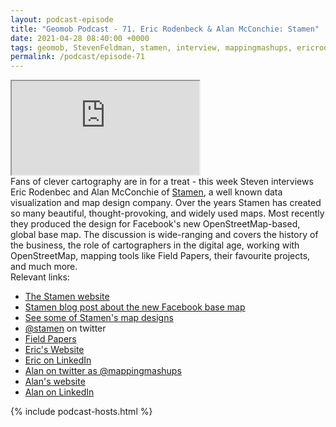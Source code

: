 ```yaml
--- 
layout: podcast-episode
title: "Geomob Podcast - 71. Eric Rodenbeck & Alan McConchie: Stamen"
date: 2021-04-28 08:40:00 +0000
tags: geomob, StevenFeldman, stamen, interview, mappingmashups, ericrodenbeck, fieldpapers
permalink: /podcast/episode-71
---
```


<iframe class="castos-iframe-player" src="https://5e2e9055a029d5-78101471.castos.com/player/430374"></iframe>

<div class="pt20">
Fans of clever cartography are in for a treat - this week Steven interviews
Eric Rodenbec and Alan McConchie of <a href="https://stamen.com/">Stamen</a>, a
well known data visualization and map design company. Over the years Stamen
has created so many beautiful, thought-provoking, and widely used maps.
Most recently they produced the design for Facebook's new OpenStreetMap-based,
global base map. The discussion is wide-ranging and covers the history of the
business, the role of cartographers in the digital age, working with
OpenStreetMap, mapping tools like Field Papers, their favourite projects,
and much more.
</div>

<div class="pt20">
  Relevant links:
  <ul>
    <li class="pt10"><a href="https://stamen.com">The Stamen website</a></li>
    <li class="pt10"><a href="https://stamen.com/work/facebooks-global-base-map/">Stamen blog post about the new Facebook base map</a></li>
    <li class="pt10"><a href="https://maps.stamen.com">See some of Stamen's map designs</a></li>
    <li class="pt10"><a href="https://twitter.com/stamen">@stamen</a> on twitter</li>
    <li class="pt10"><a href="http://fieldpapers.org/">Field Papers</a></li>
    <li class="pt10"><a href="https://about.me/ericrodenbeck">Eric's Website</a></li>
    <li class="pt10"><a href="https://www.linkedin.com/in/ericrodenbeck/">Eric on LinkedIn</a></li>
    <li class="pt10"><a href="https://twitter.com/mappingmashups">Alan on twitter as @mappingmashups</a></li>
    <li class="pt10"><a href="http://mappingmashups.net">Alan's website</a></li>
    <li class="pt10"><a href="https://www.linkedin.com/in/alanmcconchie/">Alan on LinkedIn</a></li>
  </ul>  
</div>

{% include podcast-hosts.html %}












